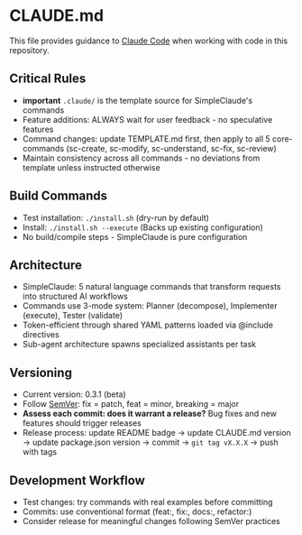 # CLAUDE.md

This file provides guidance to [Claude Code](https://github.com/anthropics/claude-code) when working with code in this repository.

## Critical Rules

- **important** `.claude/` is the template source for SimpleClaude's commands
- Feature additions: ALWAYS wait for user feedback - no speculative features
- Command changes: update TEMPLATE.md first, then apply to all 5 core-commands (sc-create, sc-modify, sc-understand, sc-fix, sc-review)
- Maintain consistency across all commands - no deviations from template unless instructed otherwise

## Build Commands

- Test installation: `./install.sh` (dry-run by default)
- Install: `./install.sh --execute` (Backs up existing configuration)
- No build/compile steps - SimpleClaude is pure configuration

## Architecture

- SimpleClaude: 5 natural language commands that transform requests into structured AI workflows
- Commands use 3-mode system: Planner (decompose), Implementer (execute), Tester (validate)
- Token-efficient through shared YAML patterns loaded via @include directives
- Sub-agent architecture spawns specialized assistants per task

## Versioning

- Current version: 0.3.1 (beta)
- Follow [SemVer](https://semver.org/): fix = patch, feat = minor, breaking = major
- **Assess each commit: does it warrant a release?** Bug fixes and new features should trigger releases
- Release process: update README badge → update CLAUDE.md version → update package.json version → commit → `git tag vX.X.X` → push with tags

## Development Workflow

- Test changes: try commands with real examples before committing
- Commits: use conventional format (feat:, fix:, docs:, refactor:)
- Consider release for meaningful changes following SemVer practices
